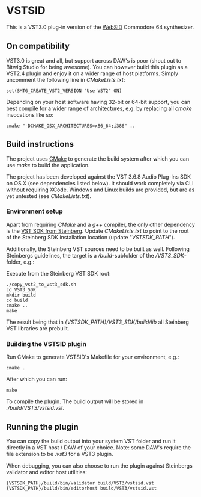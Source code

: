 # VSTSID

This is a VST3.0 plug-in version of the [WebSID](https://www.igorski.nl/experiment/websid) Commodore 64
synthesizer.

## On compatibility

VST3.0 is great and all, but support across DAW's is poor (shout out to Bitwig Studio for being awesome).
You can however build this plugin as a VST2.4 plugin and enjoy it on a wider range of host platforms.
Simply uncomment the following line in _CMakeLists.txt_:

    set(SMTG_CREATE_VST2_VERSION "Use VST2" ON)

Depending on your host software having 32-bit or 64-bit support, you can best compile for a
wider range of architectures, e.g. by replacing all _cmake_ invocations like so:

    cmake "-DCMAKE_OSX_ARCHITECTURES=x86_64;i386" ..

## Build instructions

The project uses [CMake](https://cmake.org) to generate the build system
after which you can use _make_ to build the application.

The project has been developed against the VST 3.6.8 Audio Plug-Ins SDK
on OS X (see dependencies listed below). It should work completely via
CLI without requiring XCode. Windows and Linux builds are provided, but are as
yet untested (see _CMakeLists.txt_).

### Environment setup

Apart from requiring _CMake_ and a _g++_ compiler, the only other dependency is
the [VST SDK from Steinberg](https://www.steinberg.net/en/company/developers.html).
Update _CMakeLists.txt_ to point to the root of the Steinberg SDK installation
location (update "_VSTSDK_PATH_").

Additionally, the Steinberg VST sources need to be built as well. Following
Steinbergs guidelines, the target is a _/build_-subfolder of the _/VST3_SDK_-folder, e.g.:

Execute from the Steinberg VST SDK root:

    ./copy_vst2_to_vst3_sdk.sh
    cd VST3_SDK
    mkdir build
    cd build
    cmake ..
    make

The result being that in _{VSTSDK_PATH}/VST3_SDK/build/lib_ all
Steinberg VST libraries are prebuilt.

### Building the VSTSID plugin

Run CMake to generate VSTSID's Makefile for your environment, e.g.:

    cmake .

After which you can run:

    make

To compile the plugin. The build output will be stored in _./build/VST3/vstsid.vst_.

## Running the plugin

You can copy the build output into your system VST folder and run it directly in a
VST host / DAW of your choice. Note: some DAW's require the file extension to be
_.vst3_ for a VST3 plugin.

When debugging, you can also choose to run the plugin against Steinbergs validator
and editor host utilities:

    {VSTSDK_PATH}/build/bin/validator build/VST3/vstsid.vst
    {VSTSDK_PATH}/build/bin/editorhost build/VST3/vstsid.vst

